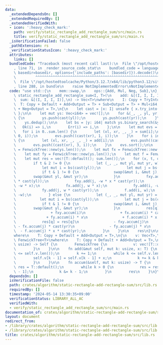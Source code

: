 ```yaml
---
data:
  _extendedDependsOn: []
  _extendedRequiredBy: []
  _extendedVerifiedWith:
  - icon: ':heavy_check_mark:'
    path: verify/static_rectangle_add_rectangle_sum/src/main.rs
    title: verify/static_rectangle_add_rectangle_sum/src/main.rs
  _isVerificationFailed: false
  _pathExtension: rs
  _verificationStatusIcon: ':heavy_check_mark:'
  attributes:
    links: []
  bundledCode: "Traceback (most recent call last):\n  File \"/opt/hostedtoolcache/Python/3.12.7/x64/lib/python3.12/site-packages/onlinejudge_verify/documentation/build.py\"\
    , line 71, in _render_source_code_stat\n    bundled_code = language.bundle(stat.path,\
    \ basedir=basedir, options={'include_paths': [basedir]}).decode()\n          \
    \         ^^^^^^^^^^^^^^^^^^^^^^^^^^^^^^^^^^^^^^^^^^^^^^^^^^^^^^^^^^^^^^^^^^^^^^^^^^^^^^^^^\n\
    \  File \"/opt/hostedtoolcache/Python/3.12.7/x64/lib/python3.12/site-packages/onlinejudge_verify/languages/rust.py\"\
    , line 288, in bundle\n    raise NotImplementedError\nNotImplementedError\n"
  code: "use std::{\n    mem::swap,\n    ops::{Add, Mul, Neg, Sub},\n};\n\npub fn\
    \ static_rectangle_add_rectangle_sum<I, T>(\n    add: &[(I, I, I, I, T)],\n  \
    \  sum: &[(I, I, I, I)],\n) -> Vec<T>\nwhere\n    I: Copy + TryInto<i64>,\n  \
    \  T: Copy + Default + Add<Output = T> + Sub<Output = T> + Mul<i64, Output = T>\
    \ + Neg<Output = T>,\n{\n    let cast = |x: I| unsafe { x.try_into().unwrap_unchecked()\
    \ };\n\n    let mut ys: Vec<i64> = vec![];\n    for &(_, _, yl, yr, _) in add\
    \ {\n        ys.push(cast(yl));\n        ys.push(cast(yr));\n    }\n    ys.sort();\n\
    \    ys.dedup();\n\n    let bs = |y: i64| match ys.binary_search(&y) {\n     \
    \   Ok(i) => i,\n        Err(i) => i,\n    };\n\n    let mut evs = vec![];\n \
    \   for i in 0..sum.len() {\n        let (xl, xr, _, _) = sum[i];\n        evs.push((cast(xl),\
    \ 0, i));\n        evs.push((cast(xr), 1, i));\n    }\n    for i in 0..add.len()\
    \ {\n        let (xl, xr, _, _, _) = add[i];\n        evs.push((cast(xl), 2, i));\n\
    \        evs.push((cast(xr), 3, i));\n    }\n    evs.sort();\n\n    let mut fxy\
    \ = FenwickTree::new(ys.len());\n    let mut fx = FenwickTree::new(ys.len());\n\
    \    let mut fy = FenwickTree::new(ys.len());\n    let mut f = FenwickTree::new(ys.len());\n\
    \    let mut res = vec![T::default(); sum.len()];\n    for (x, t, q) in evs {\n\
    \        if t & 2 != 0 {\n            let (_, _, mut yl, mut yr, w) = add[q];\n\
    \            let mut i = bs(cast(yl));\n            let mut j = bs(cast(yr));\n\
    \            if t & 1 != 0 {\n                swap(&mut i, &mut j);\n        \
    \        swap(&mut yl, &mut yr);\n            }\n            fxy.add(i, w * x\
    \ * cast(yl));\n            fxy.add(j, -w * x * cast(yr));\n            fx.add(i,\
    \ -w * x);\n            fx.add(j, w * x);\n            fy.add(i, -w * cast(yl));\n\
    \            fy.add(j, w * cast(yr));\n            f.add(i, w);\n            f.add(j,\
    \ -w);\n        } else {\n            let (_, _, mut yl, mut yr) = sum[q];\n \
    \           let mut i = bs(cast(yl));\n            let mut j = bs(cast(yr));\n\
    \            if t & 1 != 0 {\n                swap(&mut i, &mut j);\n        \
    \        swap(&mut yl, &mut yr);\n            }\n            res[q] = res[q]\n\
    \                + fxy.accum(i)\n                + fx.accum(i) * cast(yl)\n  \
    \              + fy.accum(i) * x\n                + f.accum(i) * x * cast(yl);\n\
    \            res[q] = res[q]\n                - fxy.accum(j)\n               \
    \ - fx.accum(j) * cast(yr)\n                - fy.accum(j) * x\n              \
    \  - f.accum(j) * x * cast(yr);\n        }\n    }\n\n    res\n}\n\nstruct FenwickTree<T>\n\
    where\n    T: Copy + Default + Add<Output = T>,\n{\n    v: Vec<T>,\n}\n\nimpl<T>\
    \ FenwickTree<T>\nwhere\n    T: Copy + Default + Add<Output = T>,\n{\n    fn new(n:\
    \ usize) -> Self {\n        FenwickTree {\n            v: vec![T::default(); n],\n\
    \        }\n    }\n\n    fn add(&mut self, mut k: usize, x: T) {\n        assert!(k\
    \ <= self.v.len());\n        k += 1;\n        while k <= self.v.len() {\n    \
    \        self.v[k - 1] = self.v[k - 1] + x;\n            k += k & k.wrapping_neg();\n\
    \        }\n    }\n\n    fn accum(&self, mut k: usize) -> T {\n        let mut\
    \ res = T::default();\n        while k > 0 {\n            res = res + self.v[k\
    \ - 1];\n            k &= k - 1;\n        }\n        res\n    }\n}\n"
  dependsOn: []
  isVerificationFile: false
  path: crates/algorithm/static-rectangle-add-rectangle-sum/src/lib.rs
  requiredBy: []
  timestamp: '2024-05-14 13:30:35+09:00'
  verificationStatus: LIBRARY_ALL_AC
  verifiedWith:
  - verify/static_rectangle_add_rectangle_sum/src/main.rs
documentation_of: crates/algorithm/static-rectangle-add-rectangle-sum/src/lib.rs
layout: document
redirect_from:
- /library/crates/algorithm/static-rectangle-add-rectangle-sum/src/lib.rs
- /library/crates/algorithm/static-rectangle-add-rectangle-sum/src/lib.rs.html
title: crates/algorithm/static-rectangle-add-rectangle-sum/src/lib.rs
---
```

